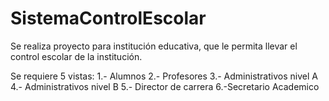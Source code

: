 # SistemaControlEscolar
Se realiza proyecto para institución educativa, que le permita llevar el control escolar de la institución.

Se requiere 5 vistas:
1.- Alumnos
2.- Profesores
3.- Administrativos nivel A
4.- Administrativos nivel B
5.- Director de carrera
6.-Secretario Academico
